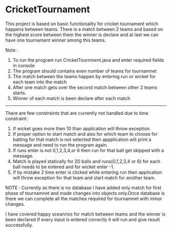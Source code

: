 # CricketTournament
This project is based on basic functionality for cricket tournament which happens between teams. There is a match between 2 teams and based on the highest score between them the winner is declare and at last we can have one tournament winner among this teams.

Note :
 1) To run the program run CricketTournment.java and enter required  fields in console
 2) The program should contains even number of teams for tournamnet
 3) The match between the teams happen by entering run or wicket for each team into the match
 4) After one match gets over the second match between other 2 teams starts.
 5) Winner of each match is been declare after each match
 
 --------------------------------------------------------------------------
 There are few constraints that are currently not handled due to time constraint :
 
 1) If wicket goes more then 10 than application will throw exception.
 2) If proper option to start match and also for which team to choose for batting for that match is not selected then appplication will print a message and need to run the program again.
 3) If runs enter is not 0,1,2,3,4,or 6 then run for that ball get skipped with a message.
 4) Match is played statically for 20 balls and runs(0,1,2,3,4 or 6) for each ball needs to be entered and for wicket enter -1.
 5) If by mistake 2 time enter is clicked while entering run then application will throw exception for that team and start match for another team.

NOTE :
Currently as there is no database I have added only match for first phase of tournamnet and made changes into objects only.Once database is there we can complete all the matches required for tournamnet with minor changes.


I have covered happy sceanrios for match between teams and the winner is been declared.If every input is entered correctly it will run and give result successfully.
